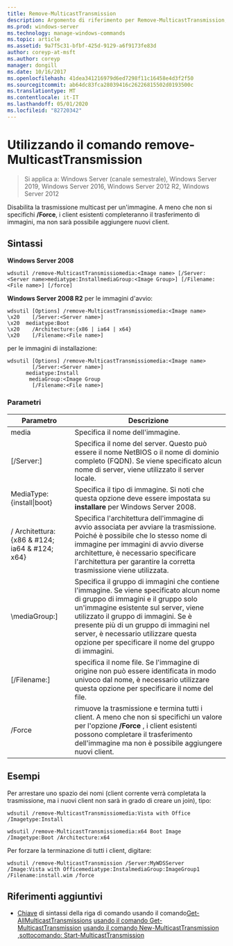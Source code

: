 ```yaml
---
title: Remove-MulticastTransmission
description: Argomento di riferimento per Remove-MulticastTransmission, che disabilita la trasmissione multicast per un'immagine.
ms.prod: windows-server
ms.technology: manage-windows-commands
ms.topic: article
ms.assetid: 9a7f5c31-bfbf-425d-9129-a6f9173fe83d
author: coreyp-at-msft
ms.author: coreyp
manager: dongill
ms.date: 10/16/2017
ms.openlocfilehash: 41dea341216979d6ed7298f11c16458e4d3f2f50
ms.sourcegitcommit: ab64dc83fca28039416c26226815502d0193500c
ms.translationtype: MT
ms.contentlocale: it-IT
ms.lasthandoff: 05/01/2020
ms.locfileid: "82720342"
---
```

# <a name="using-the-remove-multicasttransmission-command"></a>Utilizzando il comando remove-MulticastTransmission

> Si applica a: Windows Server (canale semestrale), Windows Server 2019, Windows Server 2016, Windows Server 2012 R2, Windows Server 2012

Disabilita la trasmissione multicast per un'immagine. A meno che non si specifichi **/Force**, i client esistenti completeranno il trasferimento di immagini, ma non sarà possibile aggiungere nuovi client.

## <a name="syntax"></a>Sintassi
**Windows Server 2008**
```
wdsutil /remove-MulticastTransmissiomedia:<Image name> [/Server:<Server name>mediatype:InstallmediaGroup:<Image Group>] [/Filename:<File name>] [/force]
```
**Windows Server 2008 R2** per le immagini d'avvio:
```
wdsutil [Options] /remove-MulticastTransmissiomedia:<Image name>
\x20    [/Server:<Server name>]
\x20  mediatype:Boot
\x20    /Architecture:{x86 | ia64 | x64}
\x20    [/Filename:<File name>]
```
per le immagini di installazione:
```
wdsutil [Options] /remove-MulticastTransmissiomedia:<Image name>
        [/Server:<Server name>]
      mediatype:Install
       mediaGroup:<Image Group
        [/Filename:<File name>]
```
### <a name="parameters"></a>Parametri
|Parametro|Descrizione|
|-------|--------|
media<Image name>|Specifica il nome dell'immagine.|
|[/Server:<Server name>]|Specifica il nome del server. Questo può essere il nome NetBIOS o il nome di dominio completo (FQDN). Se viene specificato alcun nome di server, viene utilizzato il server locale.|
MediaType: {install&#124;boot}|Specifica il tipo di immagine. Si noti che questa opzione deve essere impostata su **installare** per Windows Server 2008.|
|/ Architettura: {x86 & #124; ia64 & #124; x64}|Specifica l'architettura dell'immagine di avvio associata per avviare la trasmissione. Poiché è possibile che lo stesso nome di immagine per immagini di avvio diverse architetture, è necessario specificare l'architettura per garantire la corretta trasmissione viene utilizzata.|
|\mediaGroup:<Image group name>]|Specifica il gruppo di immagini che contiene l'immagine. Se viene specificato alcun nome di gruppo di immagini e il gruppo solo un'immagine esistente sul server, viene utilizzato il gruppo di immagini. Se è presente più di un gruppo di immagini nel server, è necessario utilizzare questa opzione per specificare il nome del gruppo di immagini.|
|[/Filename:<File name>]|specifica il nome file. Se l'immagine di origine non può essere identificata in modo univoco dal nome, è necessario utilizzare questa opzione per specificare il nome del file.|
|/Force|rimuove la trasmissione e termina tutti i client. A meno che non si specifichi un valore per l'opzione **/Force** , i client esistenti possono completare il trasferimento dell'immagine ma non è possibile aggiungere nuovi client.|
## <a name="examples"></a>Esempi
Per arrestare uno spazio dei nomi (client corrente verrà completata la trasmissione, ma i nuovi client non sarà in grado di creare un join), tipo:
```
wdsutil /remove-MulticastTransmissiomedia:Vista with Office
/Imagetype:Install
```
```
wdsutil /remove-MulticastTransmissiomedia:x64 Boot Image
/Imagetype:Boot /Architecture:x64
```
Per forzare la terminazione di tutti i client, digitare:
```
wdsutil /remove-MulticastTransmission /Server:MyWDSServer
/Image:Vista with Officemediatype:InstalmediaGroup:ImageGroup1
/Filename:install.wim /force
```
## <a name="additional-references"></a>Riferimenti aggiuntivi
- [Chiave](command-line-syntax-key.md)
di sintassi della riga di comando usando il comando[Get-AllMulticastTransmissions](using-the-get-allmulticasttransmissions-command.md)
[usando il comando Get-MulticastTransmission](using-the-get-multicasttransmission-command.md)
[usando il comando New-MulticastTransmission](using-the-new-multicasttransmission-command.md)
,[sottocomando: Start-MulticastTransmission](subcommand-start-multicasttransmission.md)
